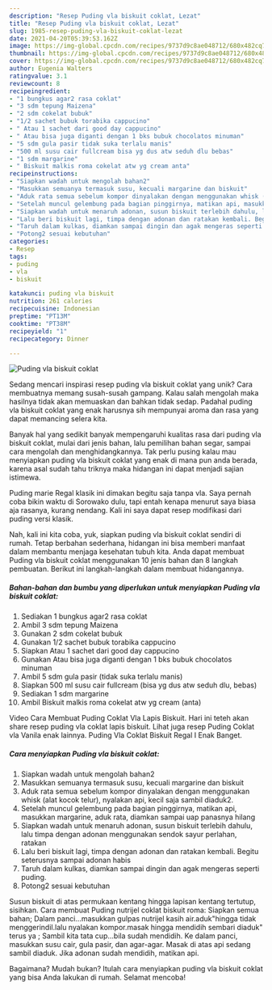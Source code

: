 ```yaml
---
description: "Resep Puding vla biskuit coklat, Lezat"
title: "Resep Puding vla biskuit coklat, Lezat"
slug: 1985-resep-puding-vla-biskuit-coklat-lezat
date: 2021-04-20T05:39:53.162Z
image: https://img-global.cpcdn.com/recipes/9737d9c8ae048712/680x482cq70/puding-vla-biskuit-coklat-foto-resep-utama.jpg
thumbnail: https://img-global.cpcdn.com/recipes/9737d9c8ae048712/680x482cq70/puding-vla-biskuit-coklat-foto-resep-utama.jpg
cover: https://img-global.cpcdn.com/recipes/9737d9c8ae048712/680x482cq70/puding-vla-biskuit-coklat-foto-resep-utama.jpg
author: Eugenia Walters
ratingvalue: 3.1
reviewcount: 8
recipeingredient:
- "1 bungkus agar2 rasa coklat"
- "3 sdm tepung Maizena"
- "2 sdm cokelat bubuk"
- "1/2 sachet bubuk torabika cappucino"
- " Atau 1 sachet dari good day cappucino"
- " Atau bisa juga diganti dengan 1 bks bubuk chocolatos minuman"
- "5 sdm gula pasir tidak suka terlalu manis"
- "500 ml susu cair fullcream bisa yg dus atw seduh dlu bebas"
- "1 sdm margarine"
- " Biskuit malkis roma cokelat atw yg cream anta"
recipeinstructions:
- "Siapkan wadah untuk mengolah bahan2"
- "Masukkan semuanya termasuk susu, kecuali margarine dan biskuit"
- "Aduk rata semua sebelum kompor dinyalakan dengan menggunakan whisk (alat kocok telur), nyalakan api, kecil saja sambil diaduk2."
- "Setelah muncul gelembung pada bagian pinggirnya, matikan api, masukkan margarine, aduk rata, diamkan sampai uap panasnya hilang"
- "Siapkan wadah untuk menaruh adonan, susun biskuit terlebih dahulu, lalu timpa dengan adonan menggunakan sendok sayur perlahan, ratakan"
- "Lalu beri biskuit lagi, timpa dengan adonan dan ratakan kembali. Begitu seterusnya sampai adonan habis"
- "Taruh dalam kulkas, diamkan sampai dingin dan agak mengeras seperti puding."
- "Potong2 sesuai kebutuhan"
categories:
- Resep
tags:
- puding
- vla
- biskuit

katakunci: puding vla biskuit 
nutrition: 261 calories
recipecuisine: Indonesian
preptime: "PT13M"
cooktime: "PT38M"
recipeyield: "1"
recipecategory: Dinner

---
```



![Puding vla biskuit coklat](https://img-global.cpcdn.com/recipes/9737d9c8ae048712/680x482cq70/puding-vla-biskuit-coklat-foto-resep-utama.jpg)

Sedang mencari inspirasi resep puding vla biskuit coklat yang unik? Cara membuatnya memang susah-susah gampang. Kalau salah mengolah maka hasilnya tidak akan memuaskan dan bahkan tidak sedap. Padahal puding vla biskuit coklat yang enak harusnya sih mempunyai aroma dan rasa yang dapat memancing selera kita.

Banyak hal yang sedikit banyak mempengaruhi kualitas rasa dari puding vla biskuit coklat, mulai dari jenis bahan, lalu pemilihan bahan segar, sampai cara mengolah dan menghidangkannya. Tak perlu pusing kalau mau menyiapkan puding vla biskuit coklat yang enak di mana pun anda berada, karena asal sudah tahu triknya maka hidangan ini dapat menjadi sajian istimewa.

Puding marie Regal klasik ini dimakan begitu saja tanpa vla. Saya pernah coba bikin waktu di Sorowako dulu, tapi entah kenapa menurut saya biasa aja rasanya, kurang nendang. Kali ini saya dapat resep modifikasi dari puding versi klasik.


Nah, kali ini kita coba, yuk, siapkan puding vla biskuit coklat sendiri di rumah. Tetap berbahan sederhana, hidangan ini bisa memberi manfaat dalam membantu menjaga kesehatan tubuh kita. Anda dapat membuat Puding vla biskuit coklat menggunakan 10 jenis bahan dan 8 langkah pembuatan. Berikut ini langkah-langkah dalam membuat hidangannya.

<!--inarticleads1-->

##### Bahan-bahan dan bumbu yang diperlukan untuk menyiapkan Puding vla biskuit coklat:

1. Sediakan 1 bungkus agar2 rasa coklat
1. Ambil 3 sdm tepung Maizena
1. Gunakan 2 sdm cokelat bubuk
1. Gunakan 1/2 sachet bubuk torabika cappucino
1. Siapkan  Atau 1 sachet dari good day cappucino
1. Gunakan  Atau bisa juga diganti dengan 1 bks bubuk chocolatos minuman
1. Ambil 5 sdm gula pasir (tidak suka terlalu manis)
1. Siapkan 500 ml susu cair fullcream (bisa yg dus atw seduh dlu, bebas)
1. Sediakan 1 sdm margarine
1. Ambil  Biskuit malkis roma cokelat atw yg cream (anta)


Video Cara Membuat Puding Coklat Vla Lapis Biskuit. Hari ini teteh akan share resep puding vla coklat lapis biskuit. Lihat juga resep Puding Coklat vla Vanila enak lainnya. Puding Vla Coklat Biskuit Regal I Enak Banget. 

<!--inarticleads2-->

##### Cara menyiapkan Puding vla biskuit coklat:

1. Siapkan wadah untuk mengolah bahan2
1. Masukkan semuanya termasuk susu, kecuali margarine dan biskuit
1. Aduk rata semua sebelum kompor dinyalakan dengan menggunakan whisk (alat kocok telur), nyalakan api, kecil saja sambil diaduk2.
1. Setelah muncul gelembung pada bagian pinggirnya, matikan api, masukkan margarine, aduk rata, diamkan sampai uap panasnya hilang
1. Siapkan wadah untuk menaruh adonan, susun biskuit terlebih dahulu, lalu timpa dengan adonan menggunakan sendok sayur perlahan, ratakan
1. Lalu beri biskuit lagi, timpa dengan adonan dan ratakan kembali. Begitu seterusnya sampai adonan habis
1. Taruh dalam kulkas, diamkan sampai dingin dan agak mengeras seperti puding.
1. Potong2 sesuai kebutuhan


Susun biskuit di atas permukaan kentang hingga lapisan kentang tertutup, sisihkan. Cara membuat Puding nutrijel coklat biskuit roma: Siapkan semua bahan; Dalam panci…masukkan gulpas nutrijel kasih air.aduk&#34;hingga tidak menggerindil.lalu nyalakan kompor.masak hingga mendidih sembari diaduk&#34; terus ya ; Sambil kita tata cup…bila sudah mendidih. Ke dalam panci, masukkan susu cair, gula pasir, dan agar-agar. Masak di atas api sedang sambil diaduk. Jika adonan sudah mendidih, matikan api. 

Bagaimana? Mudah bukan? Itulah cara menyiapkan puding vla biskuit coklat yang bisa Anda lakukan di rumah. Selamat mencoba!
